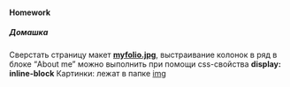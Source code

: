 #### Homework

##### Домашка

Сверстать страницу макет **[myfolio.jpg](https://github.com/dbaktiyar/js-courses/blob/master/Lesson-2/Homework/img/myfolio.jpg)**, выстраивание колонок в ряд в блоке “About me” можно выполнить при помощи css-свойства **display: inline-block** 
Картинки: лежат в папке [img](https://github.com/dbaktiyar/js-courses/tree/master/Lesson-2/Homework/img)
